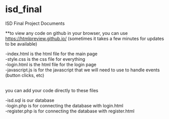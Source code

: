# isd_final
ISD Final Project Documents

**to view any code on github in your browser, you can use https://htmlpreview.github.io/ (sometimes it takes a few minutes for updates to be available)

-index.html is the html file for the main page <br>
-style.css is the css file for everything <br>
-login.html is the html file for the login page <br>
-javascript.js is for the javascript that we will need to use to handle events (button clicks, etc)<br><br>

you can add your code directly to these files

-isd.sql is our database <br>
-login.php is for connecting the database with login.html <br>
-register.php is for connecting the database with register.html <br>
